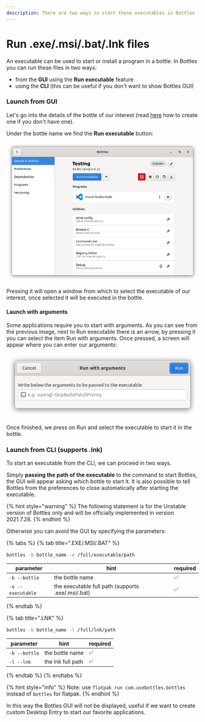 ```yaml
---
description: There are two ways to start these executables in Bottles
---
```


# Run .exe/.msi/.bat/.lnk files

An executable can be used to start or install a program in a bottle. In Bottles you can run these files in two ways:

* from the **GUI** using the **Run executable** feature
* using the **CLI** (this can be useful if you don't want to show Bottles GUI)

### Launch from GUI

Let's go into the details of the bottle of our interest (read [here](https://docs.usebottles.com/getting-started/first-run#your-first-bottle) how to create one if you don't have one).

Under the bottle name we find the **Run executable** button:

![Bottle details - Run executable](<../.gitbook/assets/image (31).png>)

Pressing it will open a window from which to select the executable of our interest, once selected it will be executed in the bottle.

#### Launch with arguments

Some applications require you to start with arguments. As you can see from the previous image, next to Run executable there is an arrow, by pressing it you can select the item Run with arguments. Once pressed, a screen will appear where you can enter our arguments:

![Bottles details - Run executable with arguments](<../.gitbook/assets/image (32).png>)

Once finished, we press on Run and select the executable to start it in the bottle.

### Launch from CLI (supports .lnk)

To start an executable from the CLI, we can proceed in two ways.

Simply **passing the path of the executable** to the command to start Bottles, the GUI will appear asking which bottle to start it. It is also possible to tell Bottles from the preferences to close automatically after starting the executable.

{% hint style="warning" %}
The following statement is for the Unstable version of Bottles only and will be officially implemented in version 2021.7.28.
{% endhint %}

Otherwise you can avoid the GUI by specifying the parameters:

{% tabs %}
{% tab title=".EXE/.MSI/.BAT" %}
```bash
bottles -b bottle_name -e /full/executable/path
```

| parameter         | hint                                               | required |
| ----------------- | -------------------------------------------------- | -------- |
| `-b --bottle`     | the bottle name                                    | ✅        |
| `-e --executable` | the executable full path (supports .exe/.msi/.bat) | ✅        |
{% endtab %}

{% tab title=".LNK" %}
```bash
bottles -b bottle_name -l /full/lnk/path
```

| parameter     | hint              | required |
| ------------- | ----------------- | -------- |
| `-b --bottle` | the bottle name   | ✅        |
| `-l --lnk`    | the lnk full path | ✅        |
{% endtab %}
{% endtabs %}

{% hint style="info" %}
Note: use `flatpak run com.usebottles.bottles` instead of `bottles` for flatpak.
{% endhint %}

In this way the Bottles GUI will not be displayed, useful if we want to create custom Desktop Entry to start our favorite applications.
